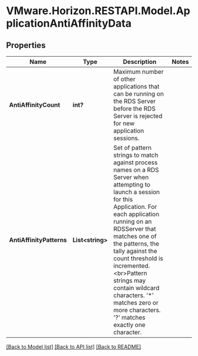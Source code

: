 # VMware.Horizon.RESTAPI.Model.ApplicationAntiAffinityData
## Properties

Name | Type | Description | Notes
------------ | ------------- | ------------- | -------------
**AntiAffinityCount** | **int?** | Maximum number of other applications that can be running on the RDS Server before the RDS Server is rejected for new application sessions. | 
**AntiAffinityPatterns** | **List&lt;string&gt;** | Set of pattern strings to match against process names on a RDS Server when attempting to launch a session for this Application. For each application running on an RDSServer that matches one of the patterns, the tally against the count threshold is incremented.&lt;br&gt;Pattern strings may contain wildcard characters. &#39;*&#39; matches zero or more characters. &#39;?&#39; matches exactly one character. | 

[[Back to Model list]](../README.md#documentation-for-models) [[Back to API list]](../README.md#documentation-for-api-endpoints) [[Back to README]](../README.md)

